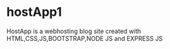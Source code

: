 # hostApp1
HostApp is a webhosting blog site created with HTML,CSS,JS,BOOTSTRAP,NODE JS and EXPRESS JS
